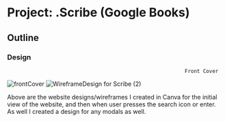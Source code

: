 # Project: .Scribe (Google Books)

## Outline

### Design
                                                              Front Cover
![frontCover](https://user-images.githubusercontent.com/119549394/213914153-d6b5daa6-0b97-4cc4-884b-1dc7c8b45e71.png)
![WireframeDesign for  Scribe (2)](https://user-images.githubusercontent.com/119549394/213914193-024509d3-3a50-4dbf-b44f-106db9e06099.png)


Above are the website designs/wireframes I created in Canva for the initial view of the website, and then when user presses the search icon or enter. As well I created a design for any modals as well. 
